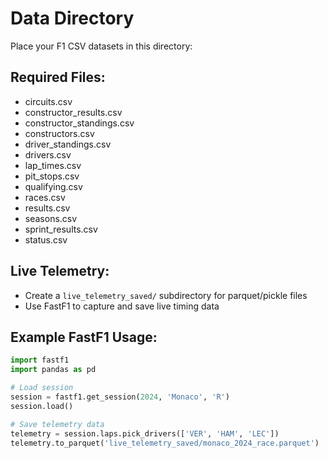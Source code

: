 # Data Directory

Place your F1 CSV datasets in this directory:

## Required Files:
- circuits.csv
- constructor_results.csv
- constructor_standings.csv
- constructors.csv
- driver_standings.csv
- drivers.csv
- lap_times.csv
- pit_stops.csv
- qualifying.csv
- races.csv
- results.csv
- seasons.csv
- sprint_results.csv
- status.csv

## Live Telemetry:
- Create a `live_telemetry_saved/` subdirectory for parquet/pickle files
- Use FastF1 to capture and save live timing data

## Example FastF1 Usage:
```python
import fastf1
import pandas as pd

# Load session
session = fastf1.get_session(2024, 'Monaco', 'R')
session.load()

# Save telemetry data
telemetry = session.laps.pick_drivers(['VER', 'HAM', 'LEC'])
telemetry.to_parquet('live_telemetry_saved/monaco_2024_race.parquet')
```